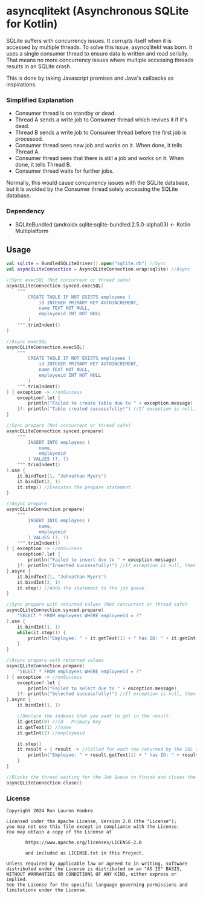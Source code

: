 # asyncqlitekt (Asynchronous SQLite for Kotlin)

SQLite suffers with concurrency issues. It corrupts itself when it is accessed by multiple threads. To solve this issue,
asyncqlitekt was born. It uses a single consumer thread to ensure data is written and read serially. That means no more
concurrency issues where multiple accessing threads results in an SQLite crash.

This is done by taking Javascript promises and Java's callbacks as inspirations.

### Simplified Explanation
- Consumer thread is on standby or dead.
- Thread A sends a write job to Consumer thread which revives it if it's dead.
- Thread B sends a write job to Consumer thread before the first job is processed.
- Consumer thread sees new job and works on it. When done, it tells Thread A.
- Consumer thread sees that there is still a job and works on it. When done, it tells Thread B.
- Consumer thread waits for further jobs.

Normally, this would cause concurrency issues with the SQLite database, but it is avoided by the Consumer thread solely
accessing the SQLite database.

### Dependency
- SQLiteBundled (androidx.sqlite:sqlite-bundled:2.5.0-alpha03) <- Kotlin Multiplatform

## Usage
```kotlin
val sqlite = BundledSQLiteDriver().open("sqlite.db") //Sync
val asyncQLiteConnection = AsyncQLiteConnection.wrap(sqlite) //Async

//Sync execSQL (Not concurrent or thread safe)
asyncQLiteConnection.synced.execSQL(
    """
        CREATE TABLE IF NOT EXISTS employees (
            id INTEGER PRIMARY KEY AUTOINCREMENT,
            name TEXT NOT NULL,
            employeeid INT NOT NULL
        )
    """.trimIndent()
)

//Async execSQL
asyncQLiteConnection.execSQL(
    """
        CREATE TABLE IF NOT EXISTS employees (
            id INTEGER PRIMARY KEY AUTOINCREMENT,
            name TEXT NOT NULL,
            employeeid INT NOT NULL
        )
    """.trimIndent()
) { exception -> //onSuccess
    exception?.let {
        println("Failed to create table due to " + exception.message)
    }?: println("Table created successfully!") //If exception is null, then it's a success.
}

//Sync prepare (Not concurrent or thread safe)
asyncQLiteConnection.synced.prepare(
    """
        INSERT INTO employees (
            name,
            employeeid
        ) VALUES (?, ?)
    """.trimIndent()
).use {
    it.bindText(1, "Johnathan Myers")
    it.bindInt(2, 1)
    it.step() //Executes the prepare statement.
}

//Async prepare
asyncQLiteConnection.prepare(
    """
        INSERT INTO employees (
            name,
            employeeid
        ) VALUES (?, ?)
    """.trimIndent()
) { exception -> //onSuccess
    exception?.let {
        println("Failed to insert due to " + exception.message)
    }?: println("Inserted successfully!") //If exception is null, then it's a success.
}.async {
    it.bindText(1, "Johnathan Myers")
    it.bindInt(2, 1)
    it.step() //Adds the statement to the job queue.
}

//Sync prepare with returned values (Not concurrent or thread safe)
asyncQLiteConnection.synced.prepare(
    "SELECT * FROM employees WHERE employeeid = ?"
).use {
    it.bindInt(1, 1)
    while(it.step()) {
        println("Employee: " + it.getText(1) + " has ID: " + it.getInt(2))
    }
}

//Async prepare with returned values
asyncQLiteConnection.prepare(
    "SELECT * FROM employees WHERE employeeid = ?"
) { exception -> //onSuccess
    exception?.let {
        println("Failed to select due to " + exception.message)
    }?: println("Selected successfully!") //If exception is null, then it's a success.
}.async {
    it.bindInt(1, 1)

    //Declare the indexes that you want to get in the result.
    it.getInt(0) //id - Primary Key
    it.getText(1) //name
    it.getInt(2) //employeeid

    it.step()
    it.result = { result -> //Called for each row returned by the SQL statement.
        println("Employee: " + result.getText(1) + " has ID: " + result.getInt(2))
    }
}

//Blocks the thread waiting for the Job Queue to finish and closes the SQLiteConnection
asyncQLiteConnection.close()
```

### License

```
Copyright 2024 Ron Lauren Hombre

Licensed under the Apache License, Version 2.0 (the "License");
you may not use this file except in compliance with the License.
You may obtain a copy of the License at

       https://www.apache.org/licenses/LICENSE-2.0
       
       and included as LICENSE.txt in this Project.

Unless required by applicable law or agreed to in writing, software
distributed under the License is distributed on an "AS IS" BASIS,
WITHOUT WARRANTIES OR CONDITIONS OF ANY KIND, either express or implied.
See the License for the specific language governing permissions and
limitations under the License.
```